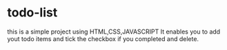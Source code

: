 # todo-list
this is a simple project using HTML,CSS,JAVASCRIPT
It enables you to add yout todo items and tick the checkbox if you completed and delete.
